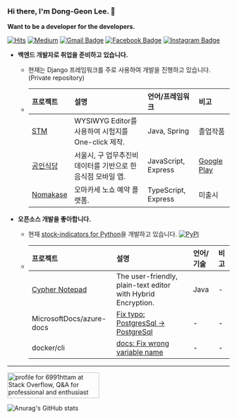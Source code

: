 ### Hi there, I'm Dong-Geon Lee. 👋
**Want to be a developer for the developers.**

[![Hits](https://hits.seeyoufarm.com/api/count/incr/badge.svg?url=https%3A%2F%2Fgithub.com%2FLeeDongGeon1996&count_bg=%2379C83D&title_bg=%23555555&icon=&icon_color=%23E7E7E7&title=hits&edge_flat=false)](https://hits.seeyoufarm.com)
[![Medium](https://img.shields.io/badge/-Medium-12100E?style=flat-square&logo=medium&logoColor=white)](https://6991httam.medium.com/)
[![Gmail Badge](https://img.shields.io/badge/-Gmail-d14836?style=flat-square&logo=Gmail&logoColor=white&link=mailto:secmatth1996@gmail.com)](mailto:secmatth1996@gmail.com)
[![Facebook Badge](https://img.shields.io/badge/-Facebook-1877f2?style=flat-square&logo=facebook&logoColor=white&link=https://www.facebook.com/matth1996/)](https://www.facebook.com/matth1996/)
[![Instagram Badge](https://img.shields.io/badge/-Instagram-%23E4405F.svg?style=flat-square&logo=Instagram&logoColor=white)](https://www.instagram.com/day12.oct)



 - **백엔드 개발자로 취업을 준비하고 있습니다.**
   - 현재는 Django 프레임워크를 주로 사용하여 개발을 진행하고 있습니다.(Private repository)
   - 프로젝트 | 설명 | 언어/프레임워크 | 비고
     :---|:---|:---|:---
     [STM](https://github.com/LeeDongGeon1996/STM) | WYSIWYG Editor를 사용하여 시험지를 One-click 제작. | Java, Spring | 졸업작품
     [공인식당](https://github.com/matzip-exe/Server) | 서울시, 구 업무추진비 데이터를 기반으로 한 음식점 모바일 앱. | JavaScript, Express | [Google Play](https://play.google.com/store/apps/details?id=com.team_no_yes.matzip_exe)
     [Nomakase](https://github.com/nomakase/server-common) | 오마카세 노쇼 예약 플랫폼. | TypeScript, Express | 미출시 
     
     
 - **오픈소스 개발을 좋아합니다.**
   - 현재 [stock-indicators for Python](https://github.com/DaveSkender/Stock.Indicators.Python)을 개발하고 있습니다. [![PyPI](https://img.shields.io/pypi/v/stock-indicators?color=blue&label=PyPI)](https://badge.fury.io/py/stock-indicators)

   - 프로젝트 | 설명 | 언어/기술 | 비고
     :---|:---|:---|:---
     [Cypher Notepad](https://cypher-notepad.github.io) | The user-friendly, plain-text editor with Hybrid Encryption. | Java | -
     MicrosoftDocs/azure-docs | [Fix typo: PostgresSql -> PostgreSql](https://github.com/MicrosoftDocs/azure-docs/pull/64910) | - | -
     docker/cli | [docs: Fix wrong variable name](https://github.com/docker/cli/pull/2944) | - | -
     
----

<a href="https://stackoverflow.com/users/13766950/6991httam"><img src="https://stackoverflow.com/users/flair/13766950.png" width="208" height="58" alt="profile for 6991httam at Stack Overflow, Q&amp;A for professional and enthusiast programmers" title="profile for 6991httam at Stack Overflow, Q&amp;A for professional and enthusiast programmers"></a>

![Anurag's GitHub stats](https://github-readme-stats.vercel.app/api?username=leedonggeon1996&show_icons=true)

<!--
**LeeDongGeon1996/LeeDongGeon1996** is a ✨ _special_ ✨ repository because its `README.md` (this file) appears on your GitHub profile.

Here are some ideas to get you started:

- 🔭 I’m currently working on ...
- 🌱 I’m currently learning ...
- 👯 I’m looking to collaborate on ...
- 🤔 I’m looking for help with ...
- 💬 Ask me about ...
- 📫 How to reach me: ...
- 😄 Pronouns: ...
- ⚡ Fun fact: ...
-->

